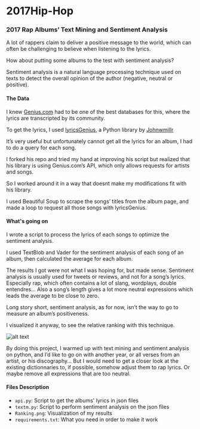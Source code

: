 # 2017Hip-Hop

### 2017 Rap Albums’ Text Mining and Sentiment Analysis

A lot of rappers claim to deliver a positive message to the world, which can often be challenging to believe when listening to the lyrics.

How about putting some albums to the test with sentiment analysis?

Sentiment analysis is a natural language processing technique used on texts to detect the overall opinion of the author (negative, neutral or positive).

#### The Data

I knew [Genius.com](https://genius.com/) had to be one of the best databases for this, where the lyrics are transcripted by its community.

To get the lyrics, I used [lyricsGenius](https://github.com/johnwmillr/LyricsGenius), a Python library by [Johnwmillr](https://github.com/johnwmillr)

It’s very useful but unfortunately cannot get all the lyrics for an album, I had to do a query for each song.

I forked his repo and tried my hand at improving his script but realized that his library is using Genius.com’s API, which only allows requests for artists and songs.

So I worked around it in a way that doesnt make my modifications fit with his library.  

I used Beautiful Soup to scrape the songs’ titles from the album page, and made a loop to request all those songs with lyricsGenius.

#### What's going on

I wrote a script to process the lyrics of each songs to optimize the sentiment analysis.

I used TextBlob and Vader for the sentiment analysis of each song of an album, then calculated the average for each album.

The results I got were not what I was hoping for, but made sense. Sentiment analysis is usually used for tweets or reviews, and not for a song’s lyrics. Especially rap, which often contains a lot of slang, wordplays, double entendres... Also a song’s length gives a lot more neutral expressions which leads the average to be close to zero.

Long story short, sentiment analysis, as for now, isn’t the way to go to measure an album’s positiveness.

I visualized it anyway, to see the relative ranking with this technique.

![alt text]()

By doing this project, I warmed up with text mining and sentiment analysis on python, and I’d like to go on with another year, or all verses from an artist, or his discography... But I would need to get a closer look at the existing dictionnaries to, if possible, somehow adjust them to rap lyrics. Or maybe remove all expressions that are too neutral.

#### Files Description

- `api.py`: Script to get the albums' lyrics in json files
- `textm.py`: Script to perform sentiment analysis on the json files
- `Ranking.png`: Visualization of my results
- `requirements.txt`: What you need in order to make it work
